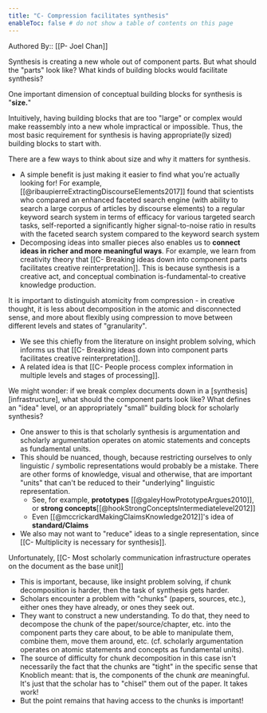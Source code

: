```yaml
---
title: "C- Compression facilitates synthesis"
enableToc: false # do not show a table of contents on this page
---
```

Authored By:: [[P- Joel Chan]]

Synthesis is creating a new whole out of component parts. But what should the "parts" look like? What kinds of building blocks would facilitate synthesis?

One important dimension of conceptual building blocks for synthesis is "**size.**"

Intuitively, having building blocks that are too "large" or complex would make reassembly into a new whole impractical or impossible. Thus, the most basic requirement for synthesis is having appropriate(ly sized) building blocks to start with.

There are a few ways to think about size and why it matters for synthesis.

- A simple benefit is just making it easier to find what you're actually looking for! For example, [[@ribaupierreExtractingDiscourseElements2017]] found that scientists who compared an enhanced faceted search engine (with ability to search a large corpus of articles by discourse elements) to a regular keyword search system in terms of efficacy for various targeted search tasks, self-reported a significantly higher signal-to-noise ratio in results with the faceted search system compared to the keyword search system
- Decomposing ideas into smaller pieces also enables us to **connect ideas in richer and more meaningful ways**. For example, we learn from creativity theory that [[C- Breaking ideas down into component parts facilitates creative reinterpretation]]. This is because synthesis is a creative act, and conceptual combination is-fundamental-to creative knowledge production.

It is important to distinguish atomicity from compression - in creative thought, it is less about decomposition in the atomic and disconnected sense, and more about flexibly using compression to move between different levels and states of "granularity".

- We see this chiefly from the literature on insight problem solving, which informs us that [[C- Breaking ideas down into component parts facilitates creative reinterpretation]].
- A related idea is that [[C- People process complex information in multiple levels and stages of processing]].

We might wonder: if we break complex documents down in a [synthesis] [infrastructure], what should the component parts look like? What defines an "idea" level, or an appropriately "small" building block for scholarly synthesis?

-   One answer to this is that scholarly synthesis is argumentation and scholarly argumentation operates on atomic statements and concepts as fundamental units.
-   This should be nuanced, though, because restricting ourselves to only linguistic / symbolic representations would probably be a mistake. There are other forms of knowledge, visual and otherwise, that are important "units" that can't be reduced to their "underlying" linguistic representation.
    -   See, for example, **prototypes** [[@galeyHowPrototypeArgues2010]], or **strong concepts**[[@hookStrongConceptsIntermediatelevel2012]]
    -   Even [[@mccrickardMakingClaimsKnowledge2012]]'s idea of **standard/Claims**
-   We also may not want to "reduce" ideas to a single representation, since [[C- Multiplicity is necessary for synthesis]].

Unfortunately, [[C- Most scholarly communication infrastructure operates on the document as the base unit]]

- This is important, because, like insight problem solving, if chunk decomposition is harder, then the task of synthesis gets harder.
- Scholars encounter a problem with "chunks" (papers, sources, etc.), either ones they have already, or ones they seek out.
- They want to construct a new understanding. To do that, they need to decompose the chunk of the paper/source/chapter, etc. into the component parts they care about, to be able to manipulate them, combine them, move them around, etc. (cf. scholarly argumentation operates on atomic statements and concepts as fundamental units).
- The source of difficulty for chunk decomposition in this case isn't necessarily the fact that the chunks are "tight" in the specific sense that Knoblich meant: that is, the components of the chunk *are* meaningful. It's just that the scholar has to "chisel" them out of the paper. It takes work!
- But the point remains that having access to the chunks is important!
